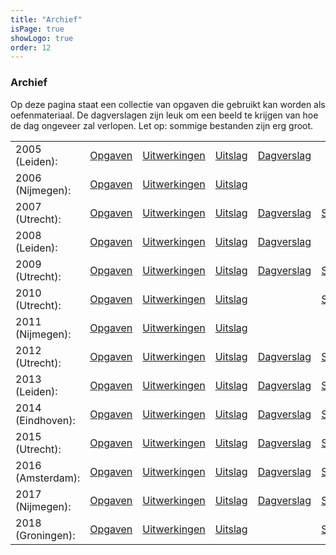 ```yaml
---
title: "Archief"
isPage: true
showLogo: true
order: 12
---
```


### Archief

Op deze pagina staat een collectie van opgaven die gebruikt kan worden als oefenmateriaal. De dagverslagen zijn leuk om een beeld te krijgen van hoe de dag ongeveer zal verlopen. Let op: sommige bestanden zijn erg groot.

<div class="table-responsive">
  <table class="table table-condensed">
    <tbody>
      <tr>
        <td>2005 (Leiden):</td>
        <td><a href="archief/limo2005opg.pdf">Opgaven</a></td>
        <td><a href="archief/limo2005opl.pdf">Uitwerkingen</a></td>
        <td><a href="archief/uitslag05.pdf">Uitslag</a></td>
        <td><a href="archief/dagverslag05.pdf">Dagverslag</a></td>
        <td></td>
      </tr>
      <tr>
        <td>2006 (Nijmegen):</td>
        <td><a href="archief/limo2006opg.pdf">Opgaven</a></td>
        <td><a href="archief/limo2006opl.pdf">Uitwerkingen</a></td>
        <td><a href="archief/uitslag06.xls">Uitslag</a></td>
        <td></td>
        <td></td>
      </tr>
      <tr>
        <td>2007 (Utrecht):</td>
        <td><a href="archief/limo2007opg.pdf">Opgaven</a></td>
        <td><a href="archief/limo2007opl.pdf">Uitwerkingen</a></td>
        <td><a href="archief/uitslag07.xls">Uitslag</a></td>
        <td><a href="archief/dagverslag07.pdf">Dagverslag</a></td>
        <td><a href="https://limo2007.a-eskwadraat.nl/">Site</a></td>
      </tr>
      <tr>
        <td>2008 (Leiden):</td>
        <td><a href="archief/limo2008opg.pdf">Opgaven</a></td>
        <td><a href="archief/limo2008opl.pdf">Uitwerkingen</a></td>
        <td><a href="archief/uitslag08.pdf">Uitslag</a></td>
        <td><a href="dagverslagen/dagverslag08.pdf">Dagverslag</a></td>
        <td></td>
      </tr>
      <tr>
        <td>2009 (Utrecht):</td>
        <td><a href="archief/limo2009opg.pdf">Opgaven</a></td>
        <td><a href="archief/limo2009opl.pdf">Uitwerkingen</a></td>
        <td><a href="archief/uitslag09.xls">Uitslag</a></td>
        <td><a href="archief/dagverslag09.jpg">Dagverslag</a></td>
        <td><a href="https://limo2009.a-eskwadraat.nl/">Site</a></td>
      </tr>
      <tr>
        <td>2010 (Utrecht):</td>
        <td><a href="archief/limo2010opg.pdf">Opgaven</a></td>
        <td><a href="archief/limo2010opl.pdf">Uitwerkingen</a></td>
        <td><a href="archief/uitslag10.xls">Uitslag</a></td>
        <td></td>
        <td><a href="https://limo2010.a-eskwadraat.nl/">Site</a></td>
      </tr>
      <tr>
        <td>2011 (Nijmegen):</td>
        <td><a href="archief/limo2011opg.pdf">Opgaven</a></td>
        <td><a href="archief/limo2011opl.pdf">Uitwerkingen</a></td>
        <td><a href="archief/uitslag11.pdf">Uitslag</a></td>
        <td></td>
        <td></td>
      </tr>
      <tr>
        <td>2012 (Utrecht):</td>
        <td><a href="archief/limo2012opg.pdf">Opgaven</a></td>
        <td><a href="archief/limo2012opl.pdf">Uitwerkingen</a></td>
        <td><a href="archief/uitslag12.pdf">Uitslag</a></td>
        <td><a href="archief/dagverslag12.jpg">Dagverslag</a></td>
        <td><a href="https://limo2012.a-eskwadraat.nl/">Site</a></td>
      </tr>
      <tr>
        <td>2013 (Leiden):</td>
        <td><a href="archief/limo2013opg.pdf">Opgaven</a></td>
        <td><a href="archief/limo2013opl.pdf">Uitwerkingen</a></td>
        <td><a href="archief/uitslag13.pdf">Uitslag</a></td>
        <td><a href="archief/dagverslag13.pdf">Dagverslag</a></td>
        <td><a href="https://deleidscheflesch.nl/limo/">Site</a></td>
        <td></td>
      </tr>
      <tr>
        <td>2014 (Eindhoven):</td>
        <td><a href="archief/limo2014opg.pdf">Opgaven</a></td>
        <td><a href="archief/limo2014opl.pdf">Uitwerkingen</a></td>
        <td><a href="archief/uitslag14.pdf">Uitslag</a></td>
        <td><a href="archief/dagverslag14.pdf">Dagverslag</a></td>
        <td><a href="https://gewis.nl/limo/">Site</a></td>
      </tr>
      <tr>
        <td>2015 (Utrecht):</td>
        <td><a href="archief/limo2015opg.pdf">Opgaven</a></td>
        <td><a href="archief/limo2015opl.pdf">Uitwerkingen</a></td>
        <td><a href="archief/uitslag15.pdf">Uitslag</a></td>
        <td><a href="archief/dagverslag15.pdf">Dagverslag</a></td>
        <td><a href="https://limo2015.a-eskwadraat.nl">Site</a></td>
      </tr>
      <tr>
        <td>2016 (Amsterdam):</td>
        <td><a href="archief/limo2016opg.pdf">Opgaven</a></td>
        <td><a href="archief/limo2016opl.pdf">Uitwerkingen</a></td>
        <td><a href="archief/uitslag16.pdf">Uitslag</a></td>
        <td><a href="archief/dagverslag16.pdf">Dagverslag</a></td>
        <td><a href="http://nsaweb.nl/limo2016/">Site</a></td>
      </tr>
	  <tr>
        <td>2017 (Nijmegen):</td>
        <td><a href="archief/limo2017opg.pdf">Opgaven</a></td>
        <td><a href="archief/limo2017opl.pdf">Uitwerkingen</a></td>
        <td><a href="archief/uitslag17.pdf">Uitslag</a></td>
        <td><a href="archief/dagverslag17.pdf">Dagverslag</a></td>
        <td><a href="https://desda.org/limo2017/">Site</a></td>
      </tr>
	  <tr>
        <td>2018 (Groningen):</td>
        <td><a href="archief/limo2018opg.pdf">Opgaven</a></td>
        <td><a href="archief/limo2018opl.pdf">Uitwerkingen</a></td>
        <td><a href="archief/uitslag18.pdf">Uitslag</a></td>
        <td><!--<a href="archief/dagverslag18.pdf">Dagverslag</a>--></td>
        <td><a href="http://limo.fmf.nl/">Site</a></td>
      </tr>
    </tbody>
  </table>
</div>
